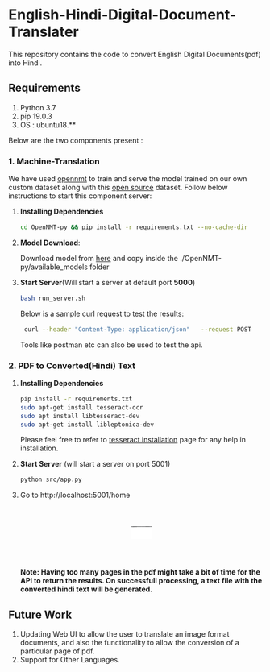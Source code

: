 # English-Hindi-Digital-Document-Translater
This repository contains the code to convert English Digital Documents(pdf) into Hindi. 

## Requirements

1. Python 3.7
2. pip 19.0.3
3. OS : ubuntu18.**

Below are the two components present :

### 1. **Machine-Translation**

We have used [opennmt](https://github.com/OpenNMT/OpenNMT-py) to train
and serve the model trained on our own custom dataset along with this
[open source](http://www.cfilt.iitb.ac.in/iitb_parallel/) dataset. Follow below instructions to start this
component server:

1. **Installing Dependencies**
    ```bash
    cd OpenNMT-py && pip install -r requirements.txt --no-cache-dir
    ```
2. **Model Download**: 

    Download model from [here](https://github.com/srijan14/Machine-Translation-Models/tree/master/eng-hin/v1) and copy inside the
    ./OpenNMT-py/available_models folder
   
3. **Start Server**(Will start a server at default port **5000**)
    ```bash
    bash run_server.sh
    ```
    Below is a sample curl request to test the results:
    
    ```bash
     curl --header "Content-Type: application/json"   --request POST   --data '[{"id":100,"src":"You should refrain from doing this."}]' http://localhost:5000/translator/translate
    ```
    Tools like postman etc can also be used to test the api.

### 2. **PDF to Converted(Hindi) Text**

1. **Installing Dependencies**
    ```bash
    pip install -r requirements.txt
    sudo apt-get install tesseract-ocr
    sudo apt install libtesseract-dev 
    sudo apt-get install libleptonica-dev
    ```
    Please feel free to refer to
    [tesseract installation](https://github.com/tesseract-ocr/tesseract/wiki/Compiling)
    page for any help in installation.
2. **Start Server** (will start a server on port 5001)
    ```bash
    python src/app.py
    ```
3. Go to http://localhost:5001/home
    <center style="padding: 40px"><img width="10%" height="20%" src="./static/images/server_demo.png" /></center>

    **Note: Having too many pages in the pdf might take a bit of time for
the API to return the results. On successfull processing, a text file
with the converted hindi text will be generated.**

## Future Work
1. Updating Web UI to allow the user to translate an image format documents, and also the functionality to allow the conversion of a particular page of pdf.
2. Support for Other Languages.
